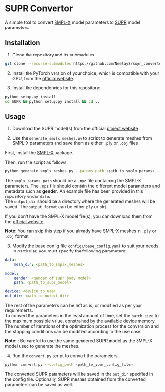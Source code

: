 # SUPR Convertor

A simple tool to convert [SMPL-X](https://smpl-x.is.tue.mpg.de/) model parameters to [SUPR](https://supr.is.tue.mpg.de/) model parameters.

## Installation

1. Clone the repository and its submodules:

```bash
git clone --recurse-submodules https://github.com/NeelayS/supr_convertor.git
```

2. Install the PyTorch version of your choice, which is compatible with your GPU, from the [official website](https://pytorch.org/).

3. Install the dependencies for this repository:

```bash
python setup.py install
cd SUPR && python setup.py install && cd ..
```

## Usage

1. Download the SUPR model(s) from the official [project website](https://supr.is.tue.mpg.de/).

2. Use the `generate_smplx_meshes.py` to script to generate meshes from SMPL-X parameters and save them as either `.ply` or `.obj` files.

First, install the [SMPL-X](https://github.com/vchoutas/smplx) package. <br>

Then, run the script as follows:

```bash
python generate_smplx_meshes.py --params_path <path_to_smplx_params> --model_path <path_to_smplx_model> --output_dir <path_to_output_dir> --output_format <ply/obj>
```
The `smplx_params_path` should be a `.npz` file containing the SMPL-X parameters. The `.npz` file should contain the different model parameters and metadata such as <b>gender</b>. An example file has been provided in this repository under `data`. <br>
The `output_dir` should be a directory where the generated meshes will be saved. The `output_format` can be either `ply` or `obj`.

If you don't have the SMPL-X model file(s), you can download them from the [official website](https://smpl-x.is.tue.mpg.de/). <br>

<b> Note: </b> You can skip this step if you already have SMPL-X meshes in `.ply` or `.obj` format.

3. Modify the base config file `configs/base_config.yaml` to suit your needs. In particular, you must specify the following parameters:

```yaml
data:
    mesh_dir: <path_to_smplx_meshes>

model:
    gender: <gender_of_supr_body_model>
    path: <path_to_supr_model>

device: <device_to_use>
out_dir: <path_to_output_dir>
```
The rest of the parameters can be left as is, or modified as per your requirements. <br> 
To convert the parameters in the least amount of time, set the `batch_size` to the maximum possible value, constrained by the available device memory. <br>
The number of iterations of the optimization process for the conversion and the stopping conditions can be modified according to the use case. <br>

<b> Note: </b>: Be careful to use the same gendered SUPR model as the SMPL-X model used to generate the meshes.

4. Run the `convert.py` script to convert the parameters.

```bash
python convert.py --config_path <path_to_your_config_file>
```

The converted SUPR parameters will be saved in the `out_dir` specified in the config file. Optionally, SUPR meshes obtained from the converted parameters can be saved as well.
